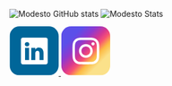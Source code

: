 ![Modesto GitHub stats](https://github-readme-stats.vercel.app/api?username=LuisModesto0&show_icons=true&theme=midnight-purple)
![Modesto Stats](https://github-readme-stats.vercel.app/api/top-langs/?username=LuisModesto0&theme=midnight-purple)


<a href="https://www.linkedin.com/in/luisfelipegm">
    <svg width="88" height="88" viewBox="0 0 88 88" fill="none" xmlns="http://www.w3.org/2000/svg">
      <g clip-path="url(#clip0_315_1621)">
      <rect x="0.460938" width="87.5156" height="87.5156" rx="17.5031" fill="white"/>
      <path fill-rule="evenodd" clip-rule="evenodd" d="M87.9764 0H0.460815V87.5156H87.9764V0ZM20.5895 23.5539C20.5895 21.6632 22.1724 20.1285 24.1236 20.1285H64.8745C66.8265 20.1285 68.4087 21.6632 68.4087 23.5539V64.5228C68.4087 66.4141 66.8265 67.9476 64.8745 67.9476H24.1236C22.1726 67.9476 20.5895 66.4142 20.5895 64.5233V23.5539ZM35.1209 60.1469V38.6186H27.9652V60.1469H35.1209ZM31.5446 35.6798C34.0394 35.6798 35.5926 34.0267 35.5926 31.9607C35.5459 29.8477 34.0394 28.2407 31.592 28.2407C29.143 28.2407 27.5434 29.8477 27.5434 31.9605C27.5434 34.0265 29.0961 35.6796 31.4977 35.6796L31.5446 35.6798ZM39.0817 60.1469H46.2368V48.1258C46.2368 47.4833 46.2835 46.839 46.4725 46.3801C46.9896 45.094 48.1669 43.7627 50.1441 43.7627C52.7327 43.7627 53.7689 45.7367 53.7689 48.6311V60.1469H60.9238V47.8032C60.9238 41.1909 57.3942 38.1139 52.6864 38.1139C48.8909 38.1139 47.1885 40.2 46.2374 41.6666V38.6194H39.082C39.1754 40.639 39.0817 60.1469 39.0817 60.1469Z" fill="#006699"/>
      </g>
      <defs>
      <clipPath id="clip0_315_1621">
      <rect x="0.460938" width="87.5156" height="87.5156" rx="17.5031" fill="white"/>
      </clipPath>
      </defs>
    </svg>
</a>

<a href="d">
    <svg width="89" height="88" viewBox="0 0 89 88" fill="none" xmlns="http://www.w3.org/2000/svg">
      <g clip-path="url(#clip0_315_1771)">
      <rect x="0.546997" width="87.5156" height="87.5156" rx="17.5031" fill="white"/>
      <path fill-rule="evenodd" clip-rule="evenodd" d="M88.0626 0H0.546997V87.5156H88.0626V0ZM44.5854 36.058C40.1839 36.058 36.6168 39.6249 36.6168 44.0237C36.6168 48.4226 40.1839 51.9894 44.5854 51.9894C48.9868 51.9894 52.5559 48.4226 52.5559 44.0237C52.5559 39.6249 48.9868 36.058 44.5854 36.058ZM44.5854 56.2936C37.8046 56.2936 32.3081 50.8004 32.3081 44.0237C32.3081 37.247 37.8046 31.7538 44.5854 31.7538C51.3661 31.7538 56.8627 37.247 56.8627 44.0237C56.8627 50.8004 51.3661 56.2936 44.5854 56.2936ZM54.9624 32.8606C54.6474 32.3889 54.4793 31.8344 54.4795 31.2673C54.4802 30.5071 54.7827 29.7783 55.3207 29.2409C55.8587 28.7034 56.5881 28.4014 57.3487 28.401H57.3498C57.9173 28.4013 58.472 28.5696 58.9437 28.8849C59.4154 29.2002 59.7829 29.6482 59.9999 30.1722C60.2168 30.6962 60.2734 31.2728 60.1625 31.829C60.0516 32.3852 59.7781 32.896 59.3767 33.2968C58.9753 33.6977 58.4639 33.9706 57.9073 34.081C57.3507 34.1914 56.7738 34.1344 56.2497 33.9172C55.7255 33.6999 55.2775 33.3322 54.9624 32.8606ZM30.4858 62.6519C31.3278 62.9797 32.5948 63.3678 34.9259 63.4739C37.4454 63.5897 38.2004 63.6128 44.5854 63.6128C50.9704 63.6128 51.7275 63.5897 54.2477 63.4739C56.5788 63.368 57.8462 62.9799 58.6878 62.6519C59.8041 62.2176 60.6017 61.6995 61.438 60.8645C62.2743 60.0295 62.7918 59.2335 63.2264 58.1179C63.5526 57.2764 63.9428 56.0101 64.0489 53.6805C64.1648 51.1596 64.188 50.4051 64.188 44.0239C64.188 37.6427 64.1648 36.8882 64.0489 34.3674C63.9429 32.0377 63.5547 30.771 63.2264 29.9299C62.7918 28.8143 62.2754 28.0172 61.438 27.1814C60.6006 26.3457 59.8041 25.8265 58.6878 25.394C57.8437 25.0691 56.5788 24.6781 54.2477 24.5721C51.7253 24.4581 50.9675 24.4331 44.5854 24.4331C38.2032 24.4331 37.4462 24.4562 34.9259 24.5721C32.5948 24.678 31.3274 25.066 30.4858 25.394C29.3676 25.8265 28.5719 26.3445 27.7356 27.1814C26.8994 28.0183 26.3818 28.8143 25.9472 29.9299C25.622 30.7735 25.2309 32.0377 25.1247 34.3674C25.0107 36.8882 24.9857 37.6427 24.9857 44.0239C24.9857 50.4051 25.0088 51.1617 25.1247 53.6805C25.2307 56.0101 25.619 57.2768 25.9472 58.1179C26.3799 59.2335 26.8982 60.0288 27.7356 60.8645C28.573 61.7003 29.3695 62.2176 30.4858 62.6519ZM28.9244 21.3831C30.4433 20.7924 32.1826 20.389 34.7279 20.2732C37.2786 20.1554 38.0942 20.1285 44.5873 20.1285C51.0804 20.1285 51.8954 20.1574 54.4447 20.2732C56.9881 20.3871 58.7265 20.7924 60.2483 21.3831C61.8184 21.9931 63.1532 22.8093 64.4818 24.1393C65.8104 25.4692 66.6275 26.801 67.2396 28.3722C67.8306 29.8902 68.2342 31.6282 68.3502 34.1722C68.4661 36.72 68.493 37.5345 68.493 44.0237C68.493 50.5129 68.4661 51.3255 68.3502 53.8753C68.2362 56.419 67.8306 58.1563 67.2396 59.6753C66.6275 61.2465 65.8125 62.5804 64.4818 63.9082C63.1511 65.236 61.8184 66.0527 60.2463 66.6644C58.7265 67.2551 56.9883 67.6584 54.4428 67.7742C51.8935 67.892 51.0785 67.919 44.5854 67.919C38.0923 67.919 37.2786 67.8901 34.7279 67.7742C32.1826 67.6584 30.4462 67.2551 28.9244 66.6644C27.3514 66.0527 26.0195 65.2354 24.689 63.9082C23.3585 62.581 22.5415 61.2465 21.9312 59.6753C21.3401 58.1563 20.9365 56.4192 20.8206 53.8753C20.7028 51.3274 20.6758 50.5129 20.6758 44.0237C20.6758 37.5345 20.7028 36.72 20.8206 34.1722C20.9365 31.6284 21.3401 29.8911 21.9312 28.3722C22.5415 26.8 23.3583 25.4671 24.689 24.1393C26.0197 22.8115 27.3514 21.9931 28.9244 21.3831Z" fill="url(#paint0_linear_315_1771)"/>
      </g>
      <defs>
      <linearGradient id="paint0_linear_315_1771" x1="67.574" y1="67.919" x2="19.7835" y2="20.1017" gradientUnits="userSpaceOnUse">
      <stop stop-color="#FBE18A"/>
      <stop offset="0.21" stop-color="#FCBB45"/>
      <stop offset="0.38" stop-color="#F75274"/>
      <stop offset="0.52" stop-color="#D53692"/>
      <stop offset="0.74" stop-color="#8F39CE"/>
      <stop offset="1" stop-color="#5B4FE9"/>
      </linearGradient>
      <clipPath id="clip0_315_1771">
      <rect x="0.546997" width="87.5156" height="87.5156" rx="17.5031" fill="white"/>
      </clipPath>
      </defs>
    </svg>

</a>
